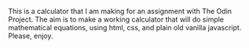 This is a calculator that I am making for an assignment with The Odin Project. The aim is to make a working calculator that will do simple mathematical equations, using html, css, and plain old vanilla javascript. Please, enjoy.